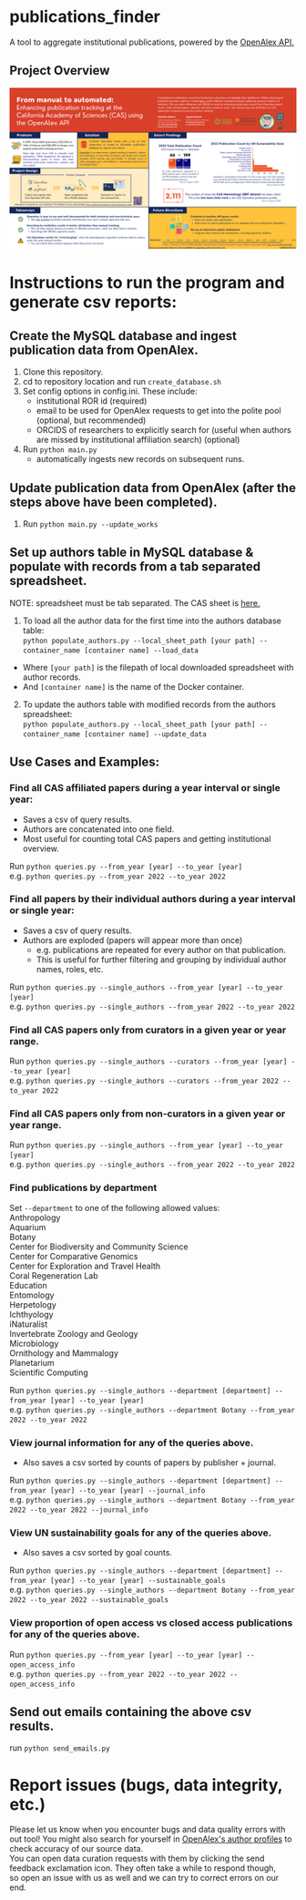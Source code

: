 # publications_finder  
A tool to aggregate institutional publications, powered by the [OpenAlex API.](openalex.org)  

## Project Overview
![poster](spnhc_tdwg_2024_poster.png)  

# Instructions to run the program and generate csv reports:  

## Create the MySQL database and ingest publication data from OpenAlex. 
1. Clone this repository. 
2. cd to repository location and run `create_database.sh`
3. Set config options in config.ini. These include:  
    * institutional ROR id (required)  
    * email to be used for OpenAlex requests to get into the polite pool (optional, but recommended)  
    * ORCIDS of researchers to explicitly search for (useful when authors are missed by institutional affiliation search) (optional)    
4. Run `python main.py`  
    * automatically ingests new records on subsequent runs.

## Update publication data from OpenAlex (after the steps above have been completed).
1. Run `python main.py --update_works`

## Set up authors table in MySQL database & populate with records from a tab separated spreadsheet.  
NOTE: spreadsheet must be tab separated. The CAS sheet is [here.](https://docs.google.com/spreadsheets/d/19bmKGRyV2f6EcHfAov8WR9FQdjmf106UEVbw3OpRDJE/edit#gid=1862259444)  
1. To load all the author data for the first time into the authors database table:  
`python populate_authors.py --local_sheet_path [your path] --container_name [container name] --load_data`  
  * Where `[your path]` is the filepath of local downloaded spreadsheet with author records.  
  * And `[container name]` is the name of the Docker container.   
2. To update the authors table with modified records from the authors spreadsheet:  
`python populate_authors.py --local_sheet_path [your path] --container_name [container name] --update_data`  

## Use Cases and Examples:

### Find all CAS affiliated papers during a year interval or single year:
  * Saves a csv of query results.
  * Authors are concatenated into one field.
  * Most useful for counting total CAS papers and getting institutional overview. 

Run `python queries.py --from_year [year] --to_year [year]`  
e.g. `python queries.py --from_year 2022 --to_year 2022`

### Find all papers by their individual authors during a year interval or single year:
  * Saves a csv of query results.
  * Authors are exploded (papers will appear more than once)
    * e.g. publications are repeated for every author on that publication.
    * This is useful for further filtering and grouping by individual author names, roles, etc. 

Run `python queries.py --single_authors --from_year [year] --to_year [year]`  
e.g. `python queries.py --single_authors --from_year 2022 --to_year 2022`

### Find all CAS papers only from curators in a given year or year range.  

Run `python queries.py --single_authors --curators --from_year [year] --to_year [year]`  
e.g. `python queries.py --single_authors --curators --from_year 2022 --to_year 2022`

### Find all CAS papers only from non-curators in a given year or year range.   
Run `python queries.py --single_authors --from_year [year] --to_year [year]`  
e.g. `python queries.py --single_authors --from_year 2022 --to_year 2022`

### Find publications by department 
 Set `--department` to one of the following allowed values:  
  Anthropology  
  Aquarium  
  Botany  
  Center for Biodiversity and Community Science  
  Center for Comparative Genomics  
  Center for Exploration and Travel Health  
  Coral Regeneration Lab  
  Education  
  Entomology  
  Herpetology  
  Ichthyology  
  iNaturalist  
  Invertebrate Zoology and Geology  
  Microbiology  
  Ornithology and Mammalogy  
  Planetarium  
  Scientific Computing  

 Run `python queries.py --single_authors --department [department] --from_year [year] --to_year [year]`  
 e.g. `python queries.py --single_authors --department Botany --from_year 2022 --to_year 2022` 

### View journal information for any of the queries above.
  * Also saves a csv sorted by counts of papers by publisher + journal.  

Run `python queries.py --single_authors --department [department] --from_year [year] --to_year [year] --journal_info`  
 e.g. `python queries.py --single_authors --department Botany --from_year 2022 --to_year 2022 --journal_info` 

### View UN sustainability goals for any of the queries above.
  * Also saves a csv sorted by goal counts.

Run `python queries.py --single_authors --department [department] --from_year [year] --to_year [year] --sustainable_goals`  
 e.g. `python queries.py --single_authors --department Botany --from_year 2022 --to_year 2022 --sustainable_goals`   


### View proportion of open access vs closed access publications for any of the queries above.

Run `python queries.py --from_year [year] --to_year [year] --open_access_info`  
 e.g. `python queries.py --from_year 2022 --to_year 2022 --open_access_info`  


## Send out emails containing the above csv results.  
run `python send_emails.py` 



# Report issues (bugs, data integrity, etc.)
Please let us know when you encounter bugs and data quality errors with out tool!
You might also search for yourself in [OpenAlex's author profiles](https://openalex.org/authors) to check accuracy of our source data.  
You can open data curation requests with them by clicking the send feedback exclamation icon. They often take a while to respond though,  
so open an issue with us as well and we can try to correct errors on our end.


